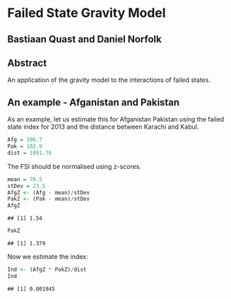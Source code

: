 Failed State Gravity Model
====================================
Bastiaan Quast and Daniel Norfolk
------------------------------------

Abstract
------------------------------------
An application of the gravity model to the interactions of failed states.

An example - Afganistan and Pakistan
------------------------------------
As an example, let us estimate this for Afganistan Pakistan using the failed state index for 2013 and the distance between Karachi and Kabul.




```r
Afg = 106.7
Pak = 102.9
dist = 1091.76
```


The FSI should be normalised using z-scores.


```r
mean = 70.5
stDev = 23.5
AfgZ <- (Afg - mean)/stDev
PakZ <- (Pak - mean)/stDev
AfgZ
```

```
## [1] 1.54
```

```r
PakZ
```

```
## [1] 1.379
```


Now we estimate the index:


```r
Ind <- (AfgZ * PakZ)/dist
Ind
```

```
## [1] 0.001945
```

